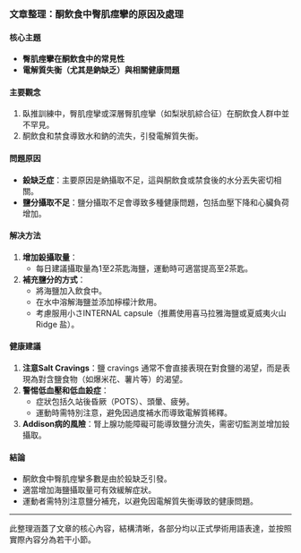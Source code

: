 ### 文章整理：酮飲食中臀肌痙攣的原因及處理

#### 核心主題
- **臀肌痙攣在酮飲食中的常見性**
- **電解質失衡（尤其是鈉缺乏）與相關健康問題**

#### 主要觀念
1. 臥推訓練中，臀肌痙攣或深層臀肌痙攣（如梨狀肌綜合征）在酮飲食人群中並不罕見。
2. 酮飲食和禁食導致水和鈉的流失，引發電解質失衡。

#### 問題原因
- **鈠缺乏症**：主要原因是鈉攝取不足，這與酮飲食或禁食後的水分丟失密切相關。
- **鹽分攝取不足**：鹽分攝取不足會導致多種健康問題，包括血壓下降和心臟負荷增加。

#### 解决方法
1. **增加鈠攝取量**：
   - 每日建議攝取量為1至2茶匙海鹽，運動時可適當提高至2茶匙。
2. **補充鹽分的方式**：
   - 將海鹽加入飲食中。
   - 在水中溶解海鹽並添加檸檬汁飲用。
   - 考慮服用小さINTERNAL capsule（推薦使用喜马拉雅海鹽或夏威夷火山 Ridge 盐）。

#### 健康建議
1. **注意Salt Cravings**：鹽 cravings 通常不會直接表現在對食鹽的渴望，而是表現為對含鹽食物（如爆米花、薯片等）的渴望。
2. **警惕低血壓和低血鈠症**：
   - 症狀包括久站後昏厥（POTS）、頭暈、疲勞。
   - 運動時需特別注意，避免因過度補水而導致電解質稀釋。
3. **Addison病的風險**：腎上腺功能障礙可能導致鹽分流失，需密切監測並增加鈠攝取。

#### 結論
- 酮飲食中臀肌痙攣多數是由於鈠缺乏引發。
- 適當增加海鹽攝取量可有效緩解症狀。
- 運動者需特別注意鹽分補充，以避免因電解質失衡導致的健康問題。

---

此整理涵蓋了文章的核心內容，結構清晰，各部分均以正式學術用語表達，並按照實際內容分為若干小節。